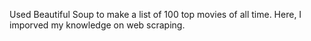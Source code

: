 Used Beautiful Soup to make a list of 100 top movies of all time. Here, I imporved my knowledge on web scraping. 
